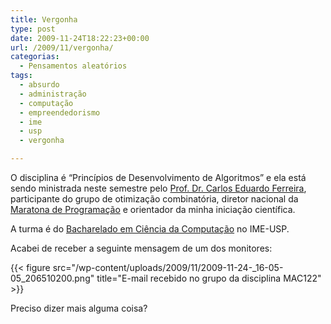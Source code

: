 ```yaml
---
title: Vergonha
type: post
date: 2009-11-24T18:22:23+00:00
url: /2009/11/vergonha/
categorias:
  - Pensamentos aleatórios
tags:
  - absurdo
  - administração
  - computação
  - empreendedorismo
  - ime
  - usp
  - vergonha

---
```

O disciplina é “Princípios de Desenvolvimento de Algoritmos” e ela está sendo ministrada neste semestre pelo [Prof. Dr. Carlos Eduardo Ferreira][1], participante do grupo de otimização combinatória, diretor nacional da [Maratona de Programação][2] e orientador da minha iniciação científica.

A turma é do [Bacharelado em Ciência da Computação][3] no IME-USP.

Acabei de receber a seguinte mensagem de um dos monitores:

{{< figure src="/wp-content/uploads/2009/11/2009-11-24-_16-05-05_206510200.png" title="E-mail recebido no grupo da disciplina MAC122" >}}

Preciso dizer mais alguma coisa?

 [1]: http://www.ime.usp.br/~cef/
 [2]: http://maratona.ime.usp.br/
 [3]: /2009/03/bacharelado-em-ciencia-da-computacao/
 [4]: http://twitpic.com/qrs7g

